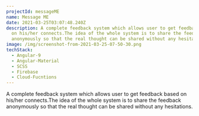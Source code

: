 ```yaml
---
projectId: messageME
name: Message ME
date: 2021-03-25T03:07:48.240Z
description: A complete feedback system which allows user to get feedback based
  on his/her connects.The idea of the whole system is to share the feedback
  anonymously so that the real thought can be shared without any hesitations.
image: /img/screenshot-from-2021-03-25-07-50-30.png
techStack:
  - Angular-9
  - Angular-Material
  - SCSS
  - Firebase
  - Cloud-Fucntions
---
```

A complete feedback system which allows user to get feedback based on his/her connects.The idea of the whole system is to share the feedback anonymously so that the real thought can be shared without any hesitations.